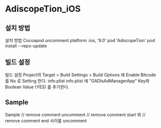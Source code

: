 # AdiscopeTion_iOS

## 설치 방법
설치 방법
Cocoapod 
uncomment platform :ios, '9.0' 
pod 'AdiscopeTion'
pod install --repo-update

## 빌드 설정
빌드 설정
Project의 Target > Build Settings > Build Options 에 Enable Bitcode 를 No 로 Setting 한다.
info.plist
info.plist 에 "GADIsAdManagerApp" Key와 Boolean Value (YES) 를 추가한다. 

## Sample
Sample
// remove comment uncomment
// remove comment start 와 // remove comment end 사이를 uncomment
